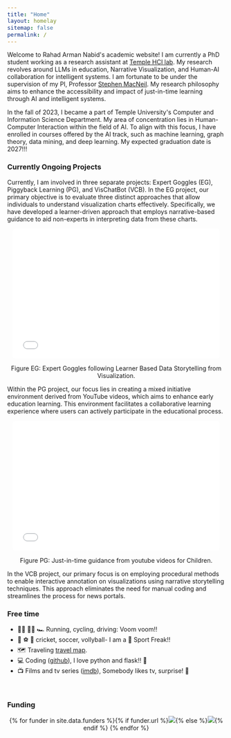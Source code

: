 ```yaml
---
title: "Home"
layout: homelay
sitemap: false
permalink: /
---
```


<style>
code {padding: 6px 8px; font-size: 90%;}
</style>

Welcome to Rahad Arman Nabid's academic website! I am currently a PhD student working as a research assistant at [Temple HCI lab](https://www.linkedin.com/company/temple-hci-lab/). My research revolves around LLMs in education, Narrative Visualization, and Human-AI collaboration for intelligent systems. I am fortunate to be under the supervision of my PI, Professor [Stephen MacNeil](http://stevemacn.github.io/). My research philosophy aims to enhance the accessibility and impact of just-in-time learning through AI and intelligent systems.  

In the fall of 2023, I became a part of Temple University's Computer and Information Science Department. My area of concentration lies in Human-Computer Interaction within the field of AI. To align with this focus, I have enrolled in courses offered by the AI track, such as machine learning, graph theory, data mining, and deep learning. My expected graduation date is 2027!!! 


### Currently Ongoing Projects 
Currently, I am involved in three separate projects: Expert Goggles (EG), Piggyback Learning (PG), and VisChatBot (VCB). In the EG project, our primary objective is to evaluate three distinct approaches that allow individuals to understand visualization charts effectively. Specifically, we have developed a learner-driven approach that employs narrative-based guidance to aid non-experts in interpreting data from these charts.


<div class="row" style="text-align:center">
  <iframe style="display:inline-block; border-radius: 5px; border:0px solid #FFF; width: 95%; height: 300px" src="/gifs/eg.gif" frameborder="0" allowfullscreen></iframe>

 Figure EG: Expert Goggles following Learner Based Data Storytelling from Visualization.
</div>

Within the PG project, our focus lies in creating a mixed initiative environment derived from YouTube videos, which aims to enhance early education learning. This environment facilitates a collaborative learning experience where users can actively participate in the educational process.

<div class="row" style="text-align:center">
  <iframe style="display:inline-block; border-radius: 5px; border:0px solid #FFF; width: 95%; height: 300px" src="/gifs/pg.gif" frameborder="0" allowfullscreen></iframe>

 Figure PG: Just-in-time guidance from youtube videos for Children.
</div>

In the VCB project, our primary focus is on employing procedural methods to enable interactive annotation on visualizations using narrative storytelling techniques. This approach eliminates the need for manual coding and streamlines the process for news portals.


### Free time
* 🏃‍♂ 🚴‍♂️ 🏎️ Running, cycling, driving: Voom voom!! 
* 🏏 ⚽️ 🏐 cricket, soccer, vollyball- I am a 😬 Sport Freak!!
* 🗺️ Traveling [travel map](https://www.roadgoat.com/travelers/rahad-arman-nabid?share_map=City).
* 💻 Coding ([github](https://github.com/rahadarmannabid)), I love python and flask!! 😬 
* 📺 Films and tv series ([imdb](https://www.imdb.com/user/ur104220825/ratings?ref_=nv_usr_rt_4)), Somebody likes tv, surprise! 😬

<br/>

<div class="well-md">
  <h3>Funding</h3>
<center>
   {% for funder in site.data.funders %}{% if funder.url %}<a href="{{funder.url}}" target="_blank"><img src='/images/logos/{{ funder.image }}' style='max-height: 70px; max-width: 170px;'/></a>{% else %}<img src='/images/logos/{{ funder.image }}' class='mycenter' style='max-height: 70px; max-width: 170px;'/>{% endif %}   {% endfor %}
</center>
</div>
